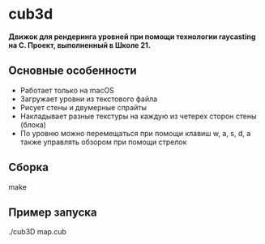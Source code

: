 # cub3d

**Движок для рендеринга уровней при помощи технологии raycasting на C. Проект, выполненный в Школе 21.**

## Основные особенности

- Работает только на macOS
- Загружает уровни из текстового файла
- Рисует стены и двумерные спрайты
- Накладывает разные текстуры на каждую из четерех сторон стены (блока)
- По уровню можно перемещаться при помощи клавиш w, a, s, d, а также управлять обзором при помощи стрелок

## Сборка

make

## Пример запуска

./cub3D map.cub

